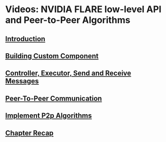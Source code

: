 
# Videos: NVIDIA FLARE low-level API and Peer-to-Peer Algorithms

## [Introduction](https://developer.download.nvidia.com/assets/Clara/flare/tutorials/Chapter9/part4-chapter9-09.0-low_level_api.mp4)
## [Building Custom Component](https://developer.download.nvidia.com/assets/Clara/flare/tutorials/Chapter9/part4-chapter9%20-09.1-custom_components.mp4)
## [Controller, Executor, Send and Receive Messages](https://developer.download.nvidia.com/assets/Clara/flare/tutorials/Chapter9/part5-chapter9-09.2-task_and_share_data.mp4)
## [Peer-To-Peer Communication](https://developer.download.nvidia.com/assets/Clara/flare/tutorials/Chapter9/part4-chapter9-09.3-p2p_communication.mp4)
## [Implement P2p Algorithms](https://developer.download.nvidia.com/assets/Clara/flare/tutorials/Chapter9/part4-chapter9-09.4-p2p-implementation.mp4)
## [Chapter Recap](https://developer.download.nvidia.com/assets/Clara/flare/tutorials/Chapter9/part4-chapter9-09.5-recap.mp4)







